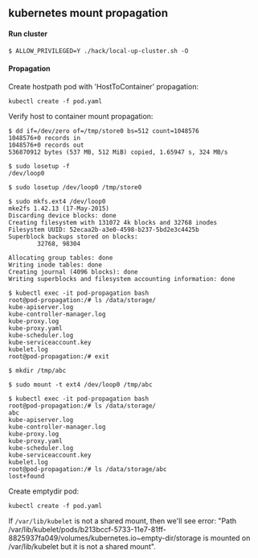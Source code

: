 ## kubernetes mount propagation

#### Run cluster

```console
$ ALLOW_PRIVILEGED=Y ./hack/local-up-cluster.sh -O
```

#### Propagation

Create hostpath pod with 'HostToContainer' propagation:

```console
kubectl create -f pod.yaml
```

Verify host to container mount propagation:

```
$ dd if=/dev/zero of=/tmp/store0 bs=512 count=1048576
1048576+0 records in
1048576+0 records out
536870912 bytes (537 MB, 512 MiB) copied, 1.65947 s, 324 MB/s

$ sudo losetup -f
/dev/loop0

$ sudo losetup /dev/loop0 /tmp/store0

$ sudo mkfs.ext4 /dev/loop0
mke2fs 1.42.13 (17-May-2015)
Discarding device blocks: done
Creating filesystem with 131072 4k blocks and 32768 inodes
Filesystem UUID: 52ecaa2b-a3e0-4598-b237-5bd2e3c4425b
Superblock backups stored on blocks:
        32768, 98304

Allocating group tables: done
Writing inode tables: done
Creating journal (4096 blocks): done
Writing superblocks and filesystem accounting information: done

$ kubectl exec -it pod-propagation bash
root@pod-propagation:/# ls /data/storage/
kube-apiserver.log
kube-controller-manager.log
kube-proxy.log
kube-proxy.yaml
kube-scheduler.log
kube-serviceaccount.key
kubelet.log
root@pod-propagation:/# exit

$ mkdir /tmp/abc

$ sudo mount -t ext4 /dev/loop0 /tmp/abc

$ kubectl exec -it pod-propagation bash
root@pod-propagation:/# ls /data/storage/
abc
kube-apiserver.log
kube-controller-manager.log
kube-proxy.log
kube-proxy.yaml
kube-scheduler.log
kube-serviceaccount.key
kubelet.log
root@pod-propagation:/# ls /data/storage/abc
lost+found
```

Create emptydir pod:

```console
kubectl create -f pod.yaml
```

If `/var/lib/kubelet` is not a shared mount, then we'll see error: "Path /var/lib/kubelet/pods/b213bccf-5733-11e7-81ff-8825937fa049/volumes/kubernetes.io~empty-dir/storage is mounted on /var/lib/kubelet but it is not a shared mount".
